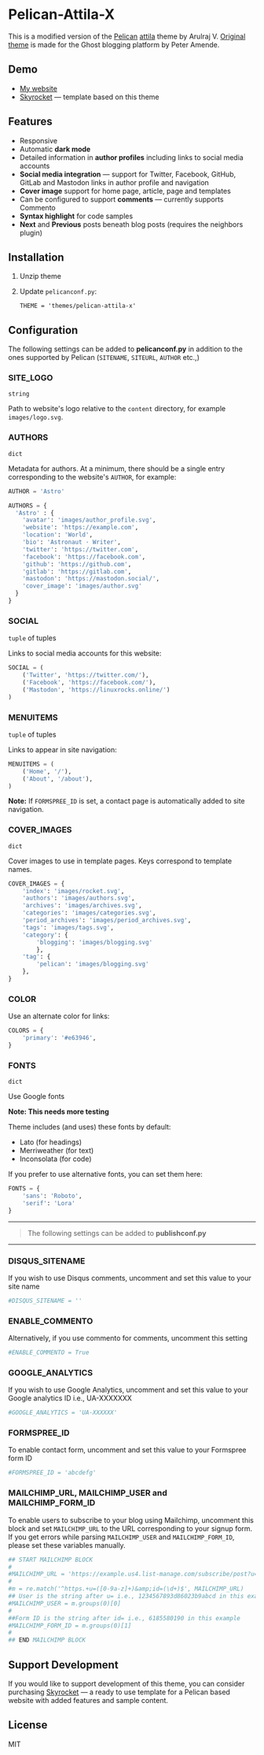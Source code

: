 # Pelican-Attila-X
This is a modified version of the [Pelican](https://github.com/getpelican/pelican) [attila](https://github.com/arulrajnet/attila) theme by Arulraj V. [Original theme](https://github.com/zutrinken/attila) is made for the Ghost blogging platform by Peter Amende.

## Demo
* [My website](https://vimaltech.com)
* [Skyrocket](https://skyrocket.vimaltech.com) — template based on this theme


## Features
- Responsive
- Automatic **dark mode**
- Detailed information in **author profiles** including links to social media accounts
- **Social media integration** — support for Twitter, Facebook, GitHub, GitLab and Mastodon links in author profile and navigation
- **Cover image** support for home page, article, page and templates
- Can be configured to support **comments** — currently supports Commento
- **Syntax highlight** for code samples
- **Next** and **Previous** posts beneath blog posts (requires the neighbors plugin)

## Installation
1. Unzip theme
2. Update `pelicanconf.py`:
   
       THEME = 'themes/pelican-attila-x'
       
## Configuration
The following settings can be added to **pelicanconf.py** in addition to the ones supported by Pelican (`SITENAME`, `SITEURL`, `AUTHOR` etc.,)

### SITE_LOGO
`string`

Path to website's logo relative to the `content` directory, for example `images/logo.svg`.

### AUTHORS
`dict`

Metadata for authors. At a minimum, there should be a single entry corresponding to the website's `AUTHOR`, for example:

```python
AUTHOR = 'Astro'

AUTHORS = {
  'Astro' : {
    'avatar': 'images/author_profile.svg',
    'website': 'https://example.com',
    'location': 'World',
    'bio': 'Astronaut · Writer',
    'twitter': 'https://twitter.com',
    'facebook': 'https://facebook.com',
    'github': 'https://github.com',
    'gitlab': 'https://gitlab.com',
    'mastodon': 'https://mastodon.social/',
    'cover_image': 'images/author.svg'
  }
}
```

### SOCIAL
`tuple` of tuples

Links to social media accounts for this website:

```python
SOCIAL = (
    ('Twitter', 'https://twitter.com/'),
    ('Facebook', 'https://facebook.com/'),
    ('Mastodon', 'https://linuxrocks.online/')
)
```

### MENUITEMS
`tuple` of tuples

Links to appear in site navigation:

```python
MENUITEMS = (
    ('Home', '/'),
    ('About', '/about'),
)
```

**Note:** If `FORMSPREE_ID` is set, a contact page is automatically added to site navigation.

### COVER_IMAGES
`dict`

Cover images to use in template pages. Keys correspond to template names.

```python
COVER_IMAGES = {
    'index': 'images/rocket.svg',
    'authors': 'images/authors.svg',
    'archives': 'images/archives.svg',
    'categories': 'images/categories.svg',
    'period_archives': 'images/period_archives.svg',
    'tags': 'images/tags.svg',
    'category': {
        'blogging': 'images/blogging.svg'
        },
    'tag': {
        'pelican': 'images/blogging.svg'
    },
}
```

### COLOR
Use an alternate color for links:

```python
COLORS = {
    'primary': '#e63946',
}
```

### FONTS
`dict`

Use Google fonts 

**Note: This needs more testing**

Theme includes (and uses) these fonts by default:
* Lato (for headings)
* Merriweather (for text)
* Inconsolata (for code)

If you prefer to use alternative fonts, you can set them here:

```python
FONTS = {
    'sans': 'Roboto',
    'serif': 'Lora'
}
```

---

> The following settings can be added to **publishconf.py**

---
### DISQUS_SITENAME
If you wish to use Disqus comments, uncomment and set this value to your site name

```python
#DISQUS_SITENAME = ''
```

### ENABLE_COMMENTO
Alternatively, if you use commento for comments, uncomment this setting

```python
#ENABLE_COMMENTO = True
```

### GOOGLE_ANALYTICS
If you wish to use Google Analytics, uncomment and set this value to your Google analytics ID i.e., UA-XXXXXXX

```python
#GOOGLE_ANALYTICS = 'UA-XXXXXX'
```

### FORMSPREE_ID
To enable contact form, uncomment and set this value to your Formspree form ID

```python
#FORMSPREE_ID = 'abcdefg'
```

### MAILCHIMP_URL, MAILCHIMP_USER and MAILCHIMP_FORM_ID
To enable users to subscribe to your blog using Mailchimp, uncomment this block and set `MAILCHIMP_URL` to the URL corresponding to your signup form. If you get errors while parsing `MAILCHIMP_USER` and `MAILCHIMP_FORM_ID`, please set
these variables manually.

```python
## START MAILCHIMP BLOCK
#
#MAILCHIMP_URL = 'https://example.us4.list-manage.com/subscribe/post?u=1234567893d86023b9abcd&amp;id=6185580190'
#
#m = re.match('^https.+u=([0-9a-z]+)&amp;id=(\d+)$', MAILCHIMP_URL)
## User is the string after u= i.e., 1234567893d86023b9abcd in this example
#MAILCHIMP_USER = m.groups(0)[0]
#
##Form ID is the string after id= i.e., 6185580190 in this example
#MAILCHIMP_FORM_ID = m.groups(0)[1]
#
## END MAILCHIMP BLOCK
```

## Support Development
If you would like to support development of this theme, you can consider purchasing [Skyrocket](https://gumroad.com/l/pelican-skyrocket) — a ready to use template for a Pelican based website with added features and sample content.

## License
MIT

